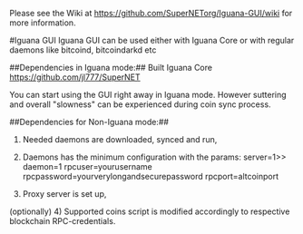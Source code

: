 Please see the Wiki at https://github.com/SuperNETorg/Iguana-GUI/wiki for more information.

#Iguana GUI
Iguana GUI can be used either with Iguana Core or with regular daemons like bitcoind, bitcoindarkd etc

##Dependencies in Iguana mode:##
Built Iguana Core https://github.com/jl777/SuperNET

You can start using the GUI right away in Iguana mode. However suttering and overall "slowness" can be experienced during coin sync process.

##Dependencies for Non-Iguana mode:##
1) Needed daemons are downloaded, synced and run,
2) Daemons has the minimum configuration with the params:
server=1>>
daemon=1
rpcuser=yourusername
rpcpassword=yourverylongandsecurepassword
rpcport=altcoinport

3) Proxy server is set up,

(optionally)
4)  Supported coins script is modified accordingly to respective blockchain RPC-credentials.
